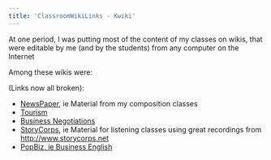 ```yaml
---
title: 'ClassroomWikiLinks - Kwiki'
---
```


At one period, I was putting most of the content of my
classes on wikis, that were
editable by me (and by the
students) from any computer on
the Internet

Among these wikis were:

(Links now all broken):

-   [NewsPaper](http://203.64.184.141:8080/),
    ie Material from my
    composition classes
-   [Tourism](http://momotaro.chinmin.edu.tw/Tourism/)
-   [Business Negotiations](http://momotaro.chinmin.edu.tw/Negotiations/)
-   [StoryCorps](http://momotaro.chinmin.edu.tw/StoryCorps/),
    ie Material for listening
    classes using great
    recordings from
    <http://www.storycorps.net>
-   [PopBiz, ie Business English](http://momotaro.chinmin.edu.tw/kwiki/PopBiz/index.cgi)
